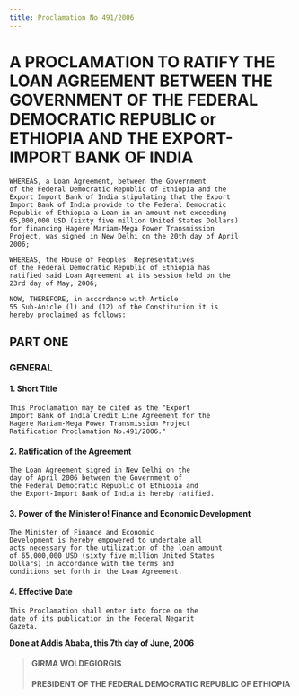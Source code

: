 ```yaml
---
title: Proclamation No 491/2006
---
```


# A PROCLAMATION TO RATIFY THE LOAN AGREEMENT BETWEEN THE GOVERNMENT OF THE FEDERAL DEMOCRATIC REPUBLIC or ETHIOPIA AND THE EXPORT-IMPORT BANK OF INDIA

    WHEREAS, a Loan Agreement, between the Government
    of the Federal Democratic Republic of Ethiopia and the
    Export Import Bank of India stipulating that the Export
    Import Bank of India provide to the Federal Democratic
    Republic of Ethiopia a Loan in an amount not exceeding
    65,000,000 USD (sixty five million United States Dollars)
    for financing Hagere Mariam-Mega Power Transmission
    Project, was signed in New Delhi on the 20th day of April
    2006;

    WHEREAS, the House of Peoples' Representatives
    of the Federal Democratic Republic of Ethiopia has
    ratified said Loan Agreement at its session held on the
    23rd day of May, 2006;

    NOW, THEREFORE, in accordance with Article
    55 Sub-Anicle (l) and (12) of the Constitution it is
    hereby proclaimed as follows:

## PART ONE

### GENERAL

#### 1. Short Title

    This Proclamation may be cited as the "Export
    Import Bank of India Credit Line Agreement for the
    Hagere Mariam-Mega Power Transmission Project
    Ratification Proclamation No.491/2006."
#### 2. Ratification of the Agreement

    The Loan Agreement signed in New Delhi on the
    day of April 2006 between the Government of
    the Federal Democratic Republic of Ethiopia and
    the Export-Import Bank of India is hereby ratified.
#### 3. Power of the Minister o! Finance and Economic Development

    The Minister of Finance and Economic
    Development is hereby empowered to undertake all
    acts necessary for the utilization of the loan amount
    of 65,000,000 USD (sixty five million United States
    Dollars) in accordance with the terms and
    conditions set forth in the Loan Agreement.
#### 4. Effective Date

    This Proclamation shall enter into force on the
    date of its publication in the Federal Negarit
    Gazeta.

**Done at Addis Ababa, this 7th day of June, 2006**

> #### GIRMA WOLDEGIORGIS
> 
> #### PRESIDENT OF THE FEDERAL DEMOCRATIC REPUBLIC OF ETHIOPIA